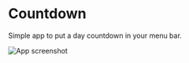 Countdown
=========

Simple app to put a day countdown in your menu bar.

![App screenshot](http://i.imgur.com/2SqhIbQ.png)
